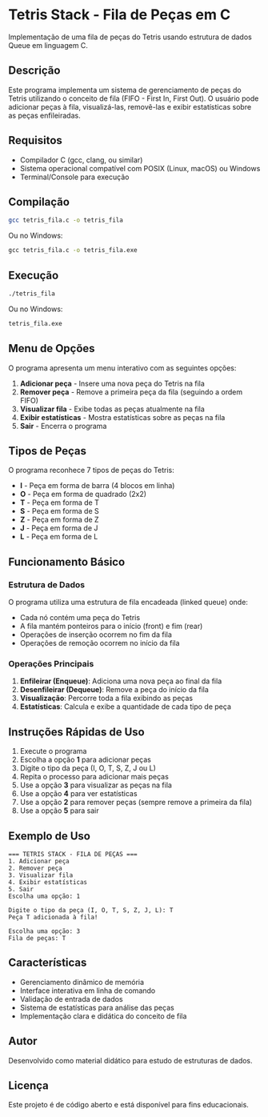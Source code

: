 # Tetris Stack - Fila de Peças em C

Implementação de uma fila de peças do Tetris usando estrutura de dados Queue em linguagem C.

## Descrição

Este programa implementa um sistema de gerenciamento de peças do Tetris utilizando o conceito de fila (FIFO - First In, First Out). O usuário pode adicionar peças à fila, visualizá-las, removê-las e exibir estatísticas sobre as peças enfileiradas.

## Requisitos

- Compilador C (gcc, clang, ou similar)
- Sistema operacional compatível com POSIX (Linux, macOS) ou Windows
- Terminal/Console para execução

## Compilação

```bash
gcc tetris_fila.c -o tetris_fila
```

Ou no Windows:
```cmd
gcc tetris_fila.c -o tetris_fila.exe
```

## Execução

```bash
./tetris_fila
```

Ou no Windows:
```cmd
tetris_fila.exe
```

## Menu de Opções

O programa apresenta um menu interativo com as seguintes opções:

1. **Adicionar peça** - Insere uma nova peça do Tetris na fila
2. **Remover peça** - Remove a primeira peça da fila (seguindo a ordem FIFO)
3. **Visualizar fila** - Exibe todas as peças atualmente na fila
4. **Exibir estatísticas** - Mostra estatísticas sobre as peças na fila
5. **Sair** - Encerra o programa

## Tipos de Peças

O programa reconhece 7 tipos de peças do Tetris:

- **I** - Peça em forma de barra (4 blocos em linha)
- **O** - Peça em forma de quadrado (2x2)
- **T** - Peça em forma de T
- **S** - Peça em forma de S
- **Z** - Peça em forma de Z
- **J** - Peça em forma de J
- **L** - Peça em forma de L

## Funcionamento Básico

### Estrutura de Dados

O programa utiliza uma estrutura de fila encadeada (linked queue) onde:
- Cada nó contém uma peça do Tetris
- A fila mantém ponteiros para o início (front) e fim (rear)
- Operações de inserção ocorrem no fim da fila
- Operações de remoção ocorrem no início da fila

### Operações Principais

1. **Enfileirar (Enqueue)**: Adiciona uma nova peça ao final da fila
2. **Desenfileirar (Dequeue)**: Remove a peça do início da fila
3. **Visualização**: Percorre toda a fila exibindo as peças
4. **Estatísticas**: Calcula e exibe a quantidade de cada tipo de peça

## Instruções Rápidas de Uso

1. Execute o programa
2. Escolha a opção **1** para adicionar peças
3. Digite o tipo da peça (I, O, T, S, Z, J ou L)
4. Repita o processo para adicionar mais peças
5. Use a opção **3** para visualizar as peças na fila
6. Use a opção **4** para ver estatísticas
7. Use a opção **2** para remover peças (sempre remove a primeira da fila)
8. Use a opção **5** para sair

## Exemplo de Uso

```
=== TETRIS STACK - FILA DE PEÇAS ===
1. Adicionar peça
2. Remover peça
3. Visualizar fila
4. Exibir estatísticas
5. Sair
Escolha uma opção: 1

Digite o tipo da peça (I, O, T, S, Z, J, L): T
Peça T adicionada à fila!

Escolha uma opção: 3
Fila de peças: T
```

## Características

- Gerenciamento dinâmico de memória
- Interface interativa em linha de comando
- Validação de entrada de dados
- Sistema de estatísticas para análise das peças
- Implementação clara e didática do conceito de fila

## Autor

Desenvolvido como material didático para estudo de estruturas de dados.

## Licença

Este projeto é de código aberto e está disponível para fins educacionais.
